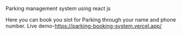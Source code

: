 Parking management system using react js

Here you can book you slot for Parking through your name and phone number.
Live demo-https://parking-booking-system.vercel.app/

